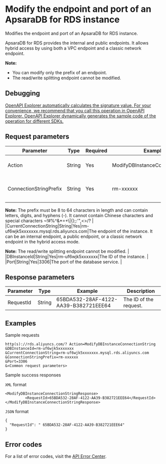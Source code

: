 # Modify the endpoint and port of an ApsaraDB for RDS instance

Modifies the endpoint and port of an ApsaraDB for RDS instance.

ApsaraDB for RDS provides the internal and public endpoints. It allows hybrid access by using both a VPC endpoint and a classic network endpoint.

**Note:**

-   You can modify only the prefix of an endpoint.
-   The read/write splitting endpoint cannot be modified.

## Debugging

[OpenAPI Explorer automatically calculates the signature value. For your convenience, we recommend that you call this operation in OpenAPI Explorer. OpenAPI Explorer dynamically generates the sample code of the operation for different SDKs.](https://api.aliyun.com/#product=Rds&api=ModifyDBInstanceConnectionString&type=RPC&version=2014-08-15)

## Request parameters

|Parameter|Type|Required|Example|Description|
|---------|----|--------|-------|-----------|
|Action|String|Yes|ModifyDBInstanceConnectionString|The operation that you want to perform. Set the value to **ModifyDBInstanceConnectionString**. |
|ConnectionStringPrefix|String|Yes|rm-xxxxxx|The prefix of the endpoint. Only the prefix of the **CurrentConnectionString** parameter value can be modified.

 **Note:** The prefix must be 8 to 64 characters in length and can contain letters, digits, and hyphens \(-\). It cannot contain Chinese characters and special characters ~!\#%^&\*=+\\\|\{\};:'",<\>/? |
|CurrentConnectionString|String|Yes|rm-uf6wjk5xxxxxxx.mysql.rds.aliyuncs.com|The endpoint of the instance. It can be an internal endpoint, a public endpoint, or a classic network endpoint in the hybrid access mode.

 **Note:** The read/write splitting endpoint cannot be modified. |
|DBInstanceId|String|Yes|rm-uf6wjk5xxxxxxx|The ID of the instance. |
|Port|String|Yes|3306|The port of the database service. |

## Response parameters

|Parameter|Type|Example|Description|
|---------|----|-------|-----------|
|RequestId|String|65BDA532-28AF-4122-AA39-B382721EEE64|The ID of the request. |

## Examples

Sample requests

```
http(s)://rds.aliyuncs.com/? Action=ModifyDBInstanceConnectionString
&DBInstanceId=rm-uf6wjk5xxxxxxx
&CurrentConnectionString=rm-uf6wjk5xxxxxxx.mysql.rds.aliyuncs.com
&ConnectionStringPrefix=rm-xxxxxx
&Port=3306
&<Common request parameters>
```

Sample success responses

`XML` format

```
<ModifyDBInstanceConnectionStringResponse>
         <RequestId>65BDA532-28AF-4122-AA39-B382721EEE64</RequestId>
</ModifyDBInstanceConnectionStringResponse>
```

`JSON` format

```
{
  "RequestId": " 65BDA532-28AF-4122-AA39-B382721EEE64"
}
```

## Error codes

For a list of error codes, visit the [API Error Center](https://error-center.alibabacloud.com/status/product/Rds).

